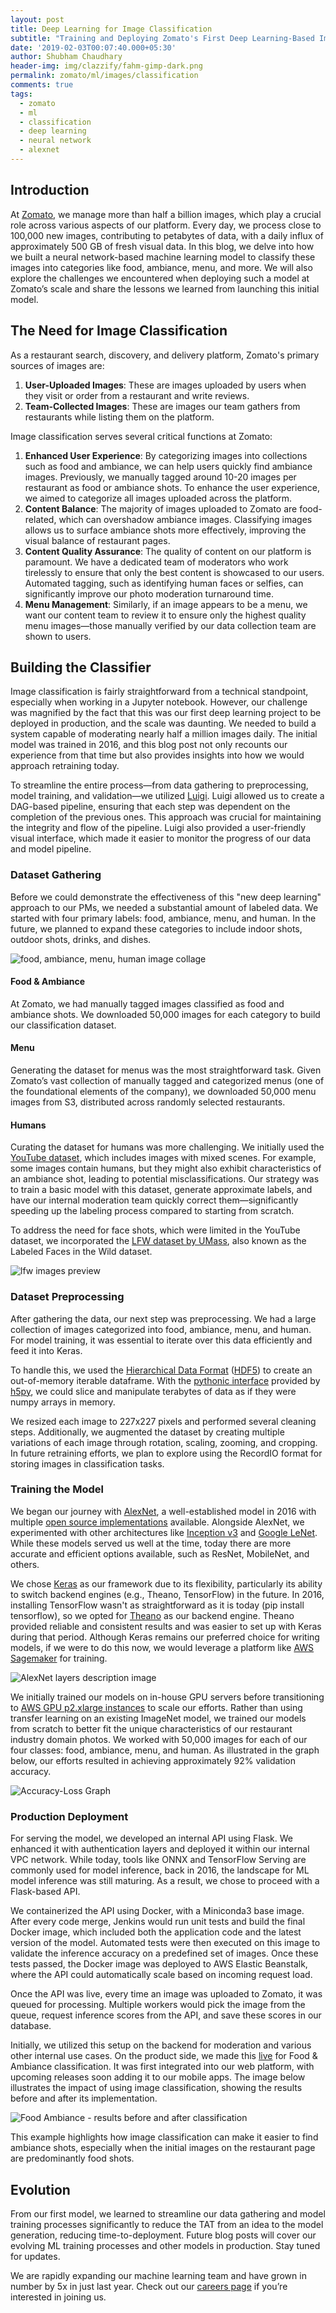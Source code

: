 ```yaml
---
layout: post
title: Deep Learning for Image Classification
subtitle: "Training and Deploying Zomato's First Deep Learning-Based Image Classifier"
date: '2019-02-03T00:07:40.000+05:30'
author: Shubham Chaudhary
header-img: img/clazzify/fahm-gimp-dark.png
permalink: zomato/ml/images/classification
comments: true
tags:
  - zomato
  - ml
  - classification
  - deep learning
  - neural network
  - alexnet
---
```


## Introduction

At [Zomato][zomato-homepage], we manage more than half a billion images, which play a crucial role across various aspects of our platform. Every day, we process close to 100,000 new images, contributing to petabytes of data, with a daily influx of approximately 500 GB of fresh visual data. In this blog, we delve into how we built a neural network-based machine learning model to classify these images into categories like food, ambiance, menu, and more. We will also explore the challenges we encountered when deploying such a model at Zomato’s scale and share the lessons we learned from launching this initial model.

## The Need for Image Classification

As a restaurant search, discovery, and delivery platform, Zomato's primary sources of images are:

1. **User-Uploaded Images**: These are images uploaded by users when they visit or order from a restaurant and write reviews.
2. **Team-Collected Images**: These are images our team gathers from restaurants while listing them on the platform.

Image classification serves several critical functions at Zomato:

1. **Enhanced User Experience**: By categorizing images into collections such as food and ambiance, we can help users quickly find ambiance images. Previously, we manually tagged around 10-20 images per restaurant as food or ambiance shots. To enhance the user experience, we aimed to categorize all images uploaded across the platform.
2. **Content Balance**: The majority of images uploaded to Zomato are food-related, which can overshadow ambiance images. Classifying images allows us to surface ambiance shots more effectively, improving the visual balance of restaurant pages.
3. **Content Quality Assurance**: The quality of content on our platform is paramount. We have a dedicated team of moderators who work tirelessly to ensure that only the best content is showcased to our users. Automated tagging, such as identifying human faces or selfies, can significantly improve our photo moderation turnaround time.
4. **Menu Management**: Similarly, if an image appears to be a menu, we want our content team to review it to ensure only the highest quality menu images—those manually verified by our data collection team are shown to users.

## Building the Classifier

Image classification is fairly straightforward from a technical standpoint, especially when working in a Jupyter notebook. However, our challenge was magnified by the fact that this was our first deep learning project to be deployed in production, and the scale was daunting. We needed to build a system capable of moderating nearly half a million images daily. The initial model was trained in 2016, and this blog post not only recounts our experience from that time but also provides insights into how we would approach retraining today.

To streamline the entire process—from data gathering to preprocessing, model training, and validation—we utilized [Luigi][luigi-home]. Luigi allowed us to create a DAG-based pipeline, ensuring that each step was dependent on the completion of the previous ones. This approach was crucial for maintaining the integrity and flow of the pipeline. Luigi also provided a user-friendly visual interface, which made it easier to monitor the progress of our data and model pipeline.

### Dataset Gathering

Before we could demonstrate the effectiveness of this "new deep learning" approach to our PMs, we needed a substantial amount of labeled data. We started with four primary labels: food, ambiance, menu, and human. In the future, we planned to expand these categories to include indoor shots, outdoor shots, drinks, and dishes.

![food, ambiance, menu, human image collage][fahm-collage]

#### Food & Ambiance

At Zomato, we had manually tagged images classified as food and ambiance shots. We downloaded 50,000 images for each category to build our classification dataset.

#### Menu

Generating the dataset for menus was the most straightforward task. Given Zomato’s vast collection of manually tagged and categorized menus (one of the foundational elements of the company), we downloaded 50,000 menu images from S3, distributed across randomly selected restaurants.

#### Humans

Curating the dataset for humans was more challenging. We initially used the [YouTube dataset][youtube-dataset], which includes images with mixed scenes. For example, some images contain humans, but they might also exhibit characteristics of an ambiance shot, leading to potential misclassifications. Our strategy was to train a basic model with this dataset, generate approximate labels, and have our internal moderation team quickly correct them—significantly speeding up the labeling process compared to starting from scratch.

To address the need for face shots, which were limited in the YouTube dataset, we incorporated the [LFW dataset by UMass][lfw-dataset], also known as the Labeled Faces in the Wild dataset.

![lfw images preview][lfw-images-preview]

### Dataset Preprocessing

After gathering the data, our next step was preprocessing. We had a large collection of images categorized into food, ambiance, menu, and human. For model training, it was essential to iterate over this data efficiently and feed it into Keras.

To handle this, we used the [Hierarchical Data Format][hdf] ([HDF5][h5py-home]) to create an out-of-memory iterable dataframe. With the [pythonic interface][h5py-docs] provided by [h5py][h5py-git], we could slice and manipulate terabytes of data as if they were numpy arrays in memory.

We resized each image to 227x227 pixels and performed several cleaning steps. Additionally, we augmented the dataset by creating multiple variations of each image through rotation, scaling, zooming, and cropping. In future retraining efforts, we plan to explore using the RecordIO format for storing images in classification tasks.

### Training the Model

We began our journey with [AlexNet][alexnet-paper], a well-established model in 2016 with multiple [open source implementations][alexnet-implementation] available. Alongside AlexNet, we experimented with other architectures like [Inception v3][inception-v3-paper] and [Google LeNet][goog-lenet-paper]. While these models served us well at the time, today there are more accurate and efficient options available, such as ResNet, MobileNet, and others.

We chose [Keras][keras] as our framework due to its flexibility, particularly its ability to switch backend engines (e.g., Theano, TensorFlow) in the future. In 2016, installing TensorFlow wasn't as straightforward as it is today (pip install tensorflow), so we opted for [Theano][theano] as our backend engine. Theano provided reliable and consistent results and was easier to set up with Keras during that period. Although Keras remains our preferred choice for writing models, if we were to do this now, we would leverage a platform like [AWS Sagemaker][aws-sagemaker] for training.

![AlexNet layers description image][alexnet-layers-image]

We initially trained our models on in-house GPU servers before transitioning to [AWS GPU p2.xlarge instances][aws-gpu-instances] to scale our efforts. Rather than using transfer learning on an existing ImageNet model, we trained our models from scratch to better fit the unique characteristics of our restaurant industry domain photos. We worked with 50,000 images for each of our four classes: food, ambiance, menu, and human. As illustrated in the graph below, our efforts resulted in achieving approximately 92% validation accuracy.

![Accuracy-Loss Graph][clazzify-accuracy-loss-graph]

### Production Deployment

For serving the model, we developed an internal API using Flask. We enhanced it with authentication layers and deployed it within our internal VPC network. While today, tools like ONNX and TensorFlow Serving are commonly used for model inference, back in 2016, the landscape for ML model inference was still maturing. As a result, we chose to proceed with a Flask-based API.

We containerized the API using Docker, with a Miniconda3 base image. After every code merge, Jenkins would run unit tests and build the final Docker image, which included both the application code and the latest version of the model. Automated tests were then executed on this image to validate the inference accuracy on a predefined set of images. Once these tests passed, the Docker image was deployed to AWS Elastic Beanstalk, where the API could automatically scale based on incoming request load.

Once the API was live, every time an image was uploaded to Zomato, it was queued for processing. Multiple workers would pick the image from the queue, request inference scores from the API, and save these scores in our database.

Initially, we utilized this setup on the backend for moderation and various other internal use cases. On the product side, we made this [live][project-deep-announcement] for Food & Ambiance classification. It was first integrated into our web platform, with upcoming releases soon adding it to our mobile apps. The image below illustrates the impact of using image classification, showing the results before and after its implementation.

![Food Ambiance - results before and after classification][food-ambiance-web-gimp]

This example highlights how image classification can make it easier to find ambiance shots, especially when the initial images on the restaurant page are predominantly food shots.


## Evolution

From our first model, we learned to streamline our data gathering and model training processes significantly to reduce the TAT from an idea to the model generation, reducing time-to-deployment. Future blog posts will cover our evolving ML training processes and other models in production. Stay tuned for updates.

We are rapidly expanding our machine learning team and have grown in number by 5x in just last year. Check out our [careers page][zomato-careers-page] if you’re interested in joining us.


[food-ambiance-web]: {{site.baseurl}}/img/clazzify/food-ambiance.png
[food-ambiance-web-gimp]: {{site.baseurl}}/img/clazzify/food-ambiance-in-product.png
[project-deep-announcement]: https://twitter.com/ylogx/status/844817269297311744
[confusing-youtube-human-image]: {{site.baseurl}}/img/clazzify/human_in_action_1.jpg
[lfw-images-preview]: {{site.baseurl}}/img/clazzify/lfw_six_face_panels.jpg
[youtube-dataset]: http://www.cs.ucf.edu/~liujg/YouTube_Action_dataset.html
[lfw-dataset]: http://vis-www.cs.umass.edu/lfw/
[zomato-homepage]: https://www.zomato.com
[h5py-home]: https://www.h5py.org/
[h5py-git]: https://github.com/h5py/h5py
[h5py-docs]: http://docs.h5py.org/en/stable/quick.html
[hdf]: https://en.wikipedia.org/wiki/Hierarchical_Data_Format
[luigi-home]: https://github.com/spotify/luigi
[alexnet-paper]: https://papers.nips.cc/paper/4824-imagenet-classification-with-deep-convolutional-neural-networks.pdf
[inception-v3-paper]: https://arxiv.org/pdf/1512.00567.pdf
[goog-lenet-paper]: https://www.cs.unc.edu/~wliu/papers/GoogLeNet.pdf
[alexnet-implementation]: https://github.com/Zomato/convnets-keras
[alexnet-layers-image]: {{site.baseurl}}/img/clazzify/alexnet-layers.png
[keras]: https://keras.io/
[theano]: https://github.com/Theano/Theano
[aws-gpu-instances]: https://aws.amazon.com/ec2/instance-types/#Accelerated_Computing
[aws-sagemaker]: https://aws.amazon.com/sagemaker/
[clazzify-accuracy-loss-graph]: {{site.baseurl}}/img/clazzify/accuracy-loss-graph.png
[zomato-careers-page]: https://www.zomato.com/careers
[fahm-collage]: {{site.baseurl}}/img/clazzify/fahm-collage.png
